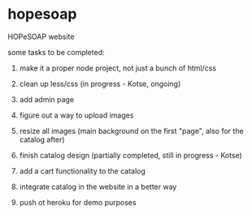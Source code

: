 hopesoap
========

HOPeSOAP website

some tasks to be completed:

1) make it a proper node project, not just a bunch of html/css

2) clean up less/css (in progress - Kotse, ongoing)

3) add admin page

4) figure out a way to upload images

5) resize all images (main background on the first "page", also for the catalog after)

6) finish catalog design (partially completed, still in progress - Kotse)

7) add a cart functionality to the catalog

8) integrate catalog in the website in a better way

9) push ot heroku for demo purposes
